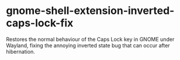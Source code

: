 # gnome-shell-extension-inverted-caps-lock-fix
Restores the normal behaviour of the Caps Lock key in GNOME under Wayland, fixing the annoying inverted state bug that can occur after hibernation.
